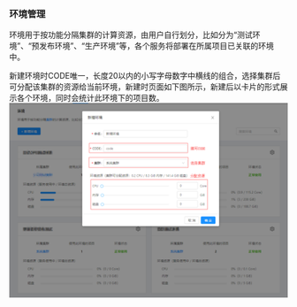 ### 环境管理

环境用于按功能分隔集群的计算资源，由用户自行划分，比如分为“测试环境”、“预发布环境”、“生产环境”等，各个服务将部署在所属项目已关联的环境中。

新建环境时CODE唯一，长度20以内的小写字母数字中横线的组合，选择集群后可分配该集群的资源给当前环境，新建时页面如下图所示，新建后以卡片的形式展示各个环境，同时会统计此环境下的项目数。
![](/assets/环境-新建环境.png)
